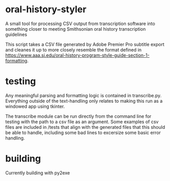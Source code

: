 # oral-history-styler
A small tool for processing CSV output from transcription software into something closer to meeting Smithsonian oral history transcription guidelines

This script takes a CSV file generated by Adobe Premier Pro subtitle export and cleanes it up to more closely resemble the format defined in https://www.aaa.si.edu/oral-history-program-style-guide-section-1-formatting. 

# testing

Any meaningful parsing and formatting logic is contained in transcribe.py.  Everything outside of the text-handling only relates to making this run as a windowed app using tkinter.

The transcribe module can be run directly from the command line for testing with the path to a csv file as an argument.  Some examples of csv files are included in /tests that align with the generated files that this should be able to handle, including some bad lines to excersize some basic error handling.

# building

Currently building with py2exe